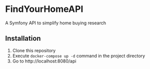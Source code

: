 # FindYourHomeAPI
A Symfony API to simplify home buying research

## Installation

1. Clone this repository
2. Execute `docker-compose up -d` command in the project directory
3. Go to http://localhost:8080/api
